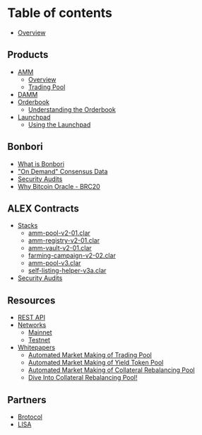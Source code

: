 # Table of contents

* [Overview](README.md)

## Products

* [AMM](automated-market-making/README.md)
  * [Overview](automated-market-making/short-version.md)
  * [Trading Pool](automated-market-making/trading-pool.md)
* [DAMM]()
* [Orderbook](orderbook/what-is-orderbook.md)
  * [Understanding the Orderbook](orderbook/understanding-the-orderbook.md)
* [Launchpad](launchpad/what-is-the-launchpad.md)
  * [Using the Launchpad](launchpad/using-the-launchpad.md)

## Bonbori

* [What is Bonbori](bonbori/what-is-bonbori.md)
* ["On Demand" Consensus Data](bonbori/on-demand-consensus-data.md)
* [Security Audits](bonbori/security-audits.md)
* [Why Bitcoin Oracle - BRC20](bonbori/what-is-the-bitcoin-oracle-1.md)

## ALEX Contracts

* [Stacks](developers/protocol-contracts/README.md)
  * [amm-pool-v2-01.clar](developers/protocol-contracts/amm-pool-v2-01.clar.md)
  * [amm-registry-v2-01.clar](developers/protocol-contracts/amm-registry-v2-01.clar.md)
  * [amm-vault-v2-01.clar](developers/protocol-contracts/amm-vault-v2-01.clar.md)
  * [farming-campaign-v2-02.clar](developers/protocol-contracts/farming-campaign-v2-02.clar.md)
  * [amm-pool-v3.clar](developers/protocol-contracts/amm-pool-v3.clar.md)
  * [self-listing-helper-v3a.clar](developers/protocol-contracts/self-listing-helper-v3a.clar.md)
* [Security Audits]()

## Resources

* [REST API](developers/api-references.md)
* [Networks](developers/networks/README.md)
  * [Mainnet](developers/networks/mainnet.md)
  * [Testnet](developers/networks/testnet.md)
* [Whitepapers](whitepaper/README.md)
  * [Automated Market Making of Trading Pool](whitepaper/automated-market-making-of-alex/README.md)
  * [Automated Market Making of Yield Token Pool](whitepaper/automated-market-making-of-alex/automated-market-making-of-alex.md)
  * [Automated Market Making of Collateral Rebalancing Pool](whitepaper/automated-market-making-of-collateral-rebalancing-pool.md)
  * [Dive Into Collateral Rebalancing Pool!](whitepaper/dive-into-collateral-rebalancing-pool.md)

## Partners

* [Brotocol](https://docs.xlink.network)
* [LISA]()